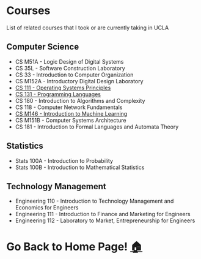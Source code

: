 # Courses
List of related courses that I took or are currently taking in UCLA


## Computer Science

 - CS M51A - Logic Design of Digital Systems
 - CS 35L - Software Construction Laboratory
 - CS 33 - Introduction to Computer Organization
 - CS M152A - Introductory Digital Design Laboratory
 - [CS 111 - Operating Systems Principles](https://github.com/rdans/cs-111-OperatingSystem-UCLA)
 - [CS 131 - Programming Languages](https://github.com/rdans/cs-131-ProgrammingLanguage-UCLA)
 - CS 180 - Introduction to Algorithms and Complexity
 - CS 118 - Computer Network Fundamentals
 - [CS M146 - Introduction to Machine Learning](https://github.com/rdans/Intro_to_Machine-Learning)
 - CS M151B - Computer Systems Architecture
 - CS 181 - Introduction to Formal Languages and Automata Theory



## Statistics

 - Stats 100A - Introduction to Probability
 - Stats 100B - Introduction to Mathematical Statistics

## Technology Management

 - Engineering 110 - Introduction to Technology Management and Economics for Engineers
 - Engineering 111 - Introduction to Finance and Marketing for Engineers
 - Engineering 112 - Laboratory to Market, Entrepreneurship for Engineers
 
 # Go Back to Home Page! [:house:](READNE.md)


